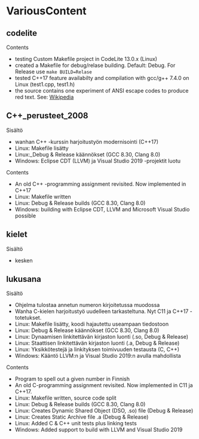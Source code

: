 # VariousContent
## codelite

Contents
* testing Custom Makefile project in CodeLite 13.0.x (Linux)
* created a Makefile for debug/relase building. Default: Debug. For Release use ```make BUILD=Relase```
* tested C++17 feature availabilty and compilation with gcc/g++ 7.4.0 on Linux (test1.cpp, test1.h)
* the source contains one experiment of ANSI escape codes to produce red text. See: [Wikipedia](https://en.wikipedia.org/wiki/ANSI_escape_code#Example_of_use_in_C) 

## C++_perusteet_2008

Sisältö
* wanhan C++ -kurssin harjoitustyön modernisointi (C++17)
* Linux: Makefile lisätty
* Linux:_Debug & Release käännökset (GCC 8.30, Clang 8.0)
* Windows: Eclipse CDT (LLVM) ja Visual Studio 2019 -projektit luotu

Contents
* An old C++ -programming assignment revisited. Now implemented in C++17
* Linux: Makefile written
* Linux: Debug & Release builds (GCC 8.30, Clang 8.0)
* Windows: building with Eclipse CDT, LLVM and Microsoft Visual Studio possible

## kielet

Sisältö
* kesken

## lukusana

Sisältö
* Ohjelma tulostaa annetun numeron kirjoitetussa muodossa
* Wanha C-kielen harjoitustyö uudelleen tarkasteltuna. Nyt C11 ja C++17 -totetukset.
* Linux: Makefile lisätty, koodi hajautettu useampaan tiedostoon
* Linux: Debug & Release käännökset (GCC 8.30, Clang 8.0)
* Linux: Dynaamisen linkitettävän kirjaston luonti (.so, Debug & Release)
* Linux: Staattisen linkitettävän kirjaston luonti (.a, Debug & Release)
* Linux: Yksikkötestejä ja linkityksen toimivuuden testausta (C, C++)
* Windows: Kääntö LLVM:n ja Visual Studio 2019:n avulla mahdollista

Contents
* Program to spell out a given number in Finnish
* An old C-programming assignment revisited. Now implemented in C11 ja C++17.
* Linux: Makefile written, source code split
* Linux: Debug & Release builds (GCC 8.30, Clang 8.0)
* Linux: Creates Dynamic Shared Object (DSO, .so) file (Debug & Release)
* Linux: Creates Static Archive file .a (Debug & Release)
* Linux: Added C & C++ unit tests plus linking tests 
* Windows: Added support to build with LLVM and Visual Studio 2019


